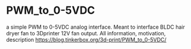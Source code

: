 # PWM_to_0-5VDC
a simple PWM to 0-5VDC analog interface. Meant to interface BLDC hair dryer fan to 3Dprinter 12V fan output.
All information, motivation, description https://blog.tinkerbox.org/3d-print/PWM_to_0-5VDC/
